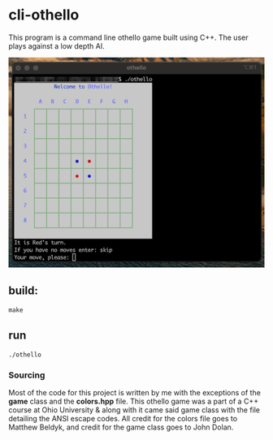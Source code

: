 # cli-othello

This program is a command line othello game built using C++. The user plays against a low depth AI.

![cli-othello](/images/cli-othello.png)

## build:
    make
## run
    ./othello 

### Sourcing

Most of the code for this project is written by me with the exceptions of the **game** class and the **colors.hpp** file. This othello game was a part of a C++ course at Ohio University & along with it came said game class with the file detailing the ANSI escape codes. All credit for the colors file goes to Matthew Beldyk, and credit for the game class goes to John Dolan.
